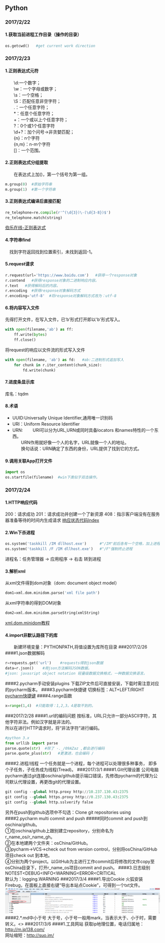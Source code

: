 ## Python<br>
### 2017/2/22
#### 1.获取当前进程工作目录（操作的目录）
```python
os.getcwd()   #get current work direction
```

### 2017/2/23
#### 1.正则表达式元符
　　\d:一个数字；<br>
　　\w：一个字母或数字；<br>
　　\s：一个空格；<br>
　　\S：匹配任意非空字符；<br>
　　.：一个任意字符；<br>
　　*：任意个任意字符；<br>
　　+：一个或以上个任意字符；<br>
　　?：0个或1个任意字符<br>
　　\d+?：加个问号→非贪婪匹配；<br>
　　{n}：n个字符<br>
　　{n,m}：n-m个字符<br>
　　[]：一个范围。
#### 2.正则表达式分组提取<br>
　　在表达式上加()，第一个括号为第一组。<br>
```python
m.group(0)  #原始字符串
m.group(1)  #第一个字符串
```
#### 3.正则表达式编译后直接匹配
```python
re_telephone=re.compile(r'^(\d{3})\-(\d{3-8})$')
re_telephone.match(string)
```
[伯乐在线-正则表达式](http://www.runoob.com/python/python-reg-expressions.html)
#### 4.字符串find
　找到字符返回找到位置索引，未找到返回-1。<br>
#### 5.request请求
```python
r.request(url='https://www.baidu.com')   #获得一个response对象
r.contend   #获得response对象的二进制响应内容。
r.text   #获得解码后的内容。
r.encoding  #获得response对象解码方式
r.encoding='utf-8'  #将response对象解码方式改为：utf-8
```
#### 6.将内容写入文件
先得打开文件，在写入文件，已‘b’形式打开即以'b'形式写入。<br>
```python
with open(filename,'ab') as ff:
    ff.write(bytes)
    ff.close()
```
将request的响应以文件流的形式写入文件
```python
with open(filename, 'ab') as fd:   #ab:二进制形式追加写入
    for chunk in r.iter_content(chunk_size):
        fd.write(chunk)
```
#### 7.进度条显示库
库名：tqdm
#### 8.术语
* UUID:Universally Unique Identifier,通用唯一识别码
* URI：Uniform Resource Identifier
* URN:
　　URI可以分为URL,URN或同时具备locators 和names特性的一个东西。<br>
　　URN作用就好像一个人的名字，URL就像一个人的地址。<br>
　　换句话说：URN确定了东西的身份，URL提供了找到它的方式。<br>

#### 9.调用关联App打开文件
```python
import os
os.startfile(filename)  #win下类似于双击操作。
```
### 2017/2/24
#### 1.HTTP响应代码
  200：请求成功
  201：请求成功并创建一个了新资源
  408：指示客户端没有在服务器准备等待的时间内生成请求
  [响应状态代码Index](http://www.cnblogs.com/lijialong/archive/2011/01/13/http-response-code.html)
#### 2.Win下杀进程
```python
os.system('taskkill /IM dllhost.exe')      #"/IM"前后各有一个空格，加上进程名
os.system('taskkill /F /IM dllhost.exe')   #"/F"强制终止进程
```
进程名：任务管理器 → 应用程序 → 右击  转到进程　
#### 3.解析xml
从xml文件得到dom对象（dom: document object model）
```python
dom1=xml.dom.minidom.parse('xml file path')
```
从xml字符串的得到DOM对象
```python
dom2=xml.dom.minidom.parseString(xmlString)
```
[xml.dom.minidom教程](http://www.cnblogs.com/kaituorensheng/p/4493306.html)
#### 4.import非默认路径下的库
　　新建环境变量：PYTHONPATH,将值设置为库所在目录
###2017/2/26
####1.json数据解码
```python
r=requests.get('url')    #requests得到json数据
data=r.json()    #用json方法解码JSON数据。
#json: javasript object notation 轻量级数据交换格式，一种数据交换语言。
```
####2.pycharm手动安装plugins
下载ZIP文件后可直接安装，下载时需注意对应的pycharm版本。
####3.pycharm快捷键
切换标签：ALT+LEFT/RIGHT<br>
[pycharm快捷键](http://blog.csdn.net/pipisorry/article/details/39909057)
####4.range函数
```python
x=range(1,4)  #只能取得：1,2,3。4是取不到的。
```
###2017/2/28
####1.url的编码问题
按标准，URL只允许一部分ASCII字符，其他字符非法。例如汉字就是非法的。
<br>所以在进行HTTP请求时，将“非法字符”进行编码。
```python
#python 3.x
from urllib import parse
parse.quote(str)  #除了 -._/09AZaz ,都会进行编码
parse.quote_plus(str)   #更激进，也会编码 /
```
####2.进程/线程
一个任务就是一个进程，每个进程可以处理很多种事务，
即多个子任务，子任务成为线程(Tread)。
###2017/3/1
####1.Git代理设置
公司电脑pycharm通过git连接oschina/github提示端口错误，先修改pycharm的代理为公司默认代理设置，再更改git的代理设置。
```python
git config --global http.proxy http://10.237.130.43:2375
git config --global https.proxy http://0.237.130.43:2375
git config --global http.sslverify false 
```
另外在push到github选项中不勾选：Clone git repositories using 
####2.pycharm multi commit and push
#####同时commit and push到oschina/github。
<br>①在oschina/github上跟别建立repository，分别命名为r_name_os/r_name_gh。
<br>②在本地建两个文件夹：osChina/GitHub。
<br>③pycharm→VCS→check out from version control，分别将osChina/GitHub项目check out 到本地。
<br>④分别为两个project。以GitHub为主进行工作commit后将修改的文件copy至osChina目录下，打开r_name_os项目commit and push。
####3.日志级别
NOTEST\<DEBUG\<INFO\<WARNING\<ERROR\<CRITICAL<br>
默认为：logging.WARNING
###2017/3/4
####1.导出Cookie
火狐安装Firebug，在面板上直接右键“导出本站点Cookie”，可得到一个txt文件。
![截图](https://raw.githubusercontent.com/ds17/wechat_analysis_gh/master/img_gh/firebug%E5%AF%BC%E5%87%BAcookie.png)
####2.*.md中小于号
大于号，小于号一般用mark，当表示大于、小于时，需要转义。\<\>
###2017/3/6
####1.工具网站
获取ip地理位置，电话归属地：http://m.ip138.com/<br>
网址缩短：http://suo.im/